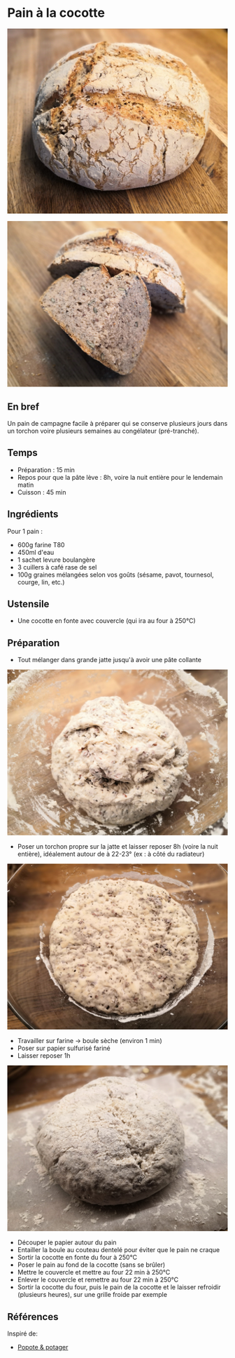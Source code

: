 # Pain à la cocotte

![Pain à la cocotte, miche entière](./pain_cocotte4.jpg)

![Pain à la cocotte, quartier (recette du 09/10/2020)](./pain_cocotte5.jpg)

## En bref

Un pain de campagne facile à préparer qui se conserve plusieurs jours
dans un torchon voire plusieurs semaines au congélateur (pré-tranché).

## Temps

* Préparation : 15 min
* Repos pour que la pâte lève : 8h, voire la nuit entière pour le
  lendemain matin
* Cuisson : 45 min

## Ingrédients

Pour 1 pain :

* 600g farine T80
* 450ml d'eau
* 1 sachet levure boulangère
* 3 cuillers à café rase de sel
* 100g graines mélangées selon vos goûts (sésame, pavot, tournesol,
  courge, lin, etc.)

## Ustensile

* Une cocotte en fonte avec couvercle (qui ira au four à 250°C)

## Préparation

* Tout mélanger dans grande jatte jusqu'à avoir une pâte collante

![La pâte juste mélangée](./pain_cocotte1.jpg)

* Poser un torchon propre sur la jatte et laisser reposer 8h (voire la
  nuit entière), idéalement autour de à 22-23° (ex : à côté du
  radiateur)
  
![La pâte après 8h de repos](./pain_cocotte2.jpg)
  
* Travailler sur farine -> boule sèche (environ 1 min)
* Poser sur papier sulfurisé fariné
* Laisser reposer 1h

![La boule de pâte avant entailles](./pain_cocotte3.jpg)

* Découper le papier autour du pain
* Entailler la boule au couteau dentelé pour éviter que le pain ne craque
* Sortir la cocotte en fonte du four à 250°C
* Poser le pain au fond de la cocotte (sans se brûler)
* Mettre le couvercle et mettre au four 22 min à 250°C
* Enlever le couvercle et remettre au four 22 min à 250°C
* Sortir la cocotte du four, puis le pain de la cocotte et le laisser
  refroidir (plusieurs heures), sur une grille froide par exemple

## Références

Inspiré de:

* [Popote & potager](https://www.youtube.com/watch?v=8WIQKFYTnzA)

